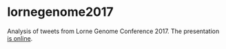 # lornegenome2017
Analysis of tweets from Lorne Genome Conference 2017. The presentation [is online](http://rpubs.com/neilfws/250541).
